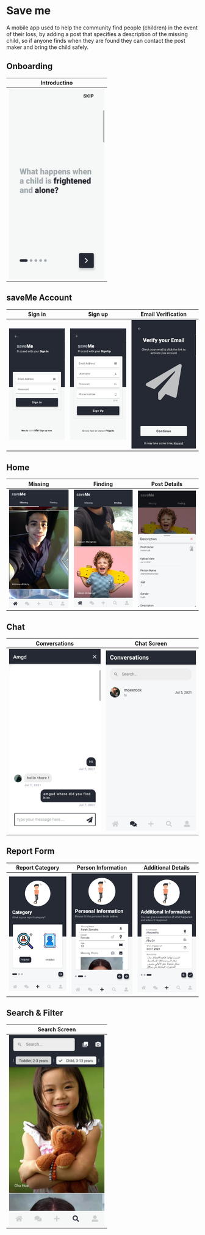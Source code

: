 # Save me
A mobile app used to help the community find people (children) in the event of their loss, by adding a post that specifies a description of the missing child, so if anyone finds when they are found they can contact the post maker and bring the child safely.


## Onboarding
| Introductino |
|--------------|
|<img src="https://github.com/Amgd2112/save-me/blob/main/snapshots/onboarding.jpg" width="250">  |

## saveMe Account

| Sign in    | Sign up     | Email Verification   |
|------------|-------------|----------------------|
|<img src="https://github.com/Amgd2112/save-me/blob/main/snapshots/sign%20in.jpg" width="250">  | <img src="https://github.com/Amgd2112/save-me/blob/main/snapshots/sign%20up.jpg" width="250"> |<img src="https://github.com/Amgd2112/save-me/blob/main/snapshots/email-verfiy.jpg" width="250"> |

## Home

| Missing    | Finding     | Post Details   |
|------------|-------------|----------------|
|<img src="https://github.com/Amgd2112/save-me/blob/main/snapshots/missing.png" width="250"> | <img src="https://github.com/Amgd2112/save-me/blob/main/snapshots/finding.png" width="250"> |<img src="https://github.com/Amgd2112/save-me/blob/main/snapshots/details.png" width="250"> |

## Chat

| Conversations   | Chat Screen   |
|-----------------|---------------|
|<img src="https://github.com/Amgd2112/save-me/blob/main/snapshots/chat.jpg" width="250"> | <img src="https://github.com/Amgd2112/save-me/blob/main/snapshots/conver.png" width="250"> |


## Report Form

| Report Category    | Person Information     | Additional Details   |
|--------------------|------------------------|----------------------|
|<img src="https://github.com/Amgd2112/save-me/blob/main/snapshots/report1.png" width="250"> | <img src="https://github.com/Amgd2112/save-me/blob/main/snapshots/report2.png" width="250"> |<img src="https://github.com/Amgd2112/save-me/blob/main/snapshots/report3.png" width="250"> |

## Search & Filter

| Search Screen   |
|-----------------|
|<img src="https://github.com/Amgd2112/save-me/blob/main/snapshots/search.jpg" width="250"> |

